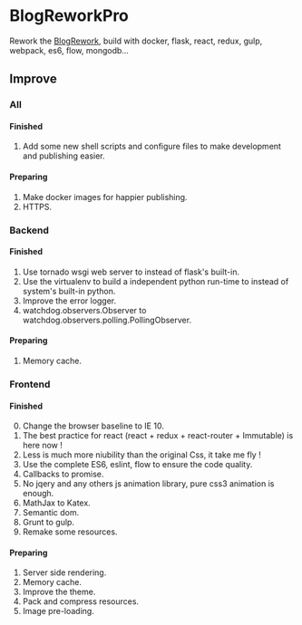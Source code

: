 # BlogReworkPro

Rework the [BlogRework](https://github.com/dtysky/BlogRework), build with docker, flask, react, redux, gulp, webpack, es6, flow, mongodb...


## Improve

### All

#### Finished

1. Add some new shell scripts and configure files to make development and publishing easier.

#### Preparing

1. Make docker images for happier publishing.  
2. HTTPS.

### Backend

#### Finished

1. Use tornado wsgi web server to instead of flask's built-in.  
2. Use the virtualenv to build a independent python run-time to instead of system's built-in python.  
3. Improve the error logger.  
4. watchdog.observers.Observer to watchdog.observers.polling.PollingObserver.

#### Preparing

1. Memory cache.  

### Frontend

#### Finished

0. Change the browser baseline to IE 10.
1. The best practice for react (react + redux + react-router + Immutable) is here now !  
2. Less is much more niubility than the original Css, it take me fly !  
3. Use the complete ES6, eslint, flow to ensure the code quality.  
4. Callbacks to promise.  
5. No jqery and any others js animation library, pure css3 animation is enough.  
6. MathJax to Katex.  
7. Semantic dom.  
8. Grunt to gulp.  
9. Remake some resources.

#### Preparing

1. Server side rendering.  
2. Memory cache.  
3. Improve the theme.  
4. Pack and compress resources.  
5. Image pre-loading.